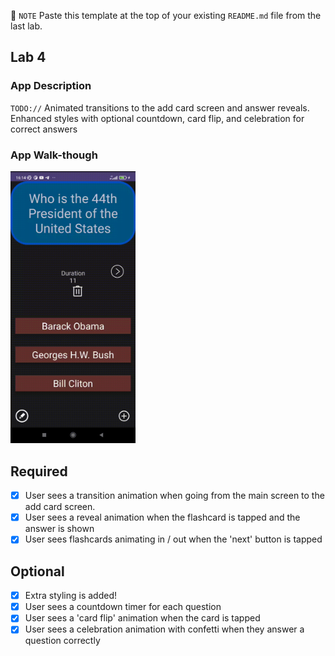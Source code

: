📝 `NOTE` Paste this template at the top of your existing `README.md` file from the last lab.

## Lab 4

### App Description
`TODO://` Animated transitions to the add card screen and answer reveals. Enhanced styles with optional countdown, card flip, and celebration for correct answers

### App Walk-though

<img src="https://github.com/Woodley01/Flashcard-App---Animations-and-Styling/blob/master/video.gif" width=200><br>

## Required
- [x] User sees a transition animation when going from the main screen to the add card screen.
- [x] User sees a reveal animation when the flashcard is tapped and the answer is shown
- [x] User sees flashcards animating in / out when the 'next' button is tapped

## Optional
- [x] Extra styling is added!
- [x] User sees a countdown timer for each question
- [x] User sees a 'card flip' animation when the card is tapped
- [x] User sees a celebration animation with confetti when they answer a question correctly
